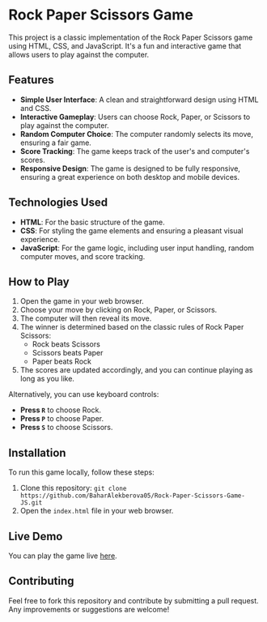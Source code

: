 # Rock Paper Scissors Game

This project is a classic implementation of the Rock Paper Scissors game using HTML, CSS, and JavaScript. It's a fun and interactive game that allows users to play against the computer.

## Features
- **Simple User Interface**: A clean and straightforward design using HTML and CSS.
- **Interactive Gameplay**: Users can choose Rock, Paper, or Scissors to play against the computer.
- **Random Computer Choice**: The computer randomly selects its move, ensuring a fair game.
- **Score Tracking**: The game keeps track of the user's and computer's scores.
- **Responsive Design**: The game is designed to be fully responsive, ensuring a great experience on both desktop and mobile devices.

## Technologies Used
- **HTML**: For the basic structure of the game.
- **CSS**: For styling the game elements and ensuring a pleasant visual experience.
- **JavaScript**: For the game logic, including user input handling, random computer moves, and score tracking.

## How to Play
1. Open the game in your web browser.
2. Choose your move by clicking on Rock, Paper, or Scissors.
3. The computer will then reveal its move.
4. The winner is determined based on the classic rules of Rock Paper Scissors:
   - Rock beats Scissors
   - Scissors beats Paper
   - Paper beats Rock
5. The scores are updated accordingly, and you can continue playing as long as you like.

Alternatively, you can use keyboard controls:
- **Press `R`** to choose Rock.
- **Press `P`** to choose Paper.
- **Press `S`** to choose Scissors.

## Installation
To run this game locally, follow these steps:
1. Clone this repository: `git clone https://github.com/BaharAlekberova05/Rock-Paper-Scissors-Game-JS.git`
2. Open the `index.html` file in your web browser.

## Live Demo
You can play the game live [here](https://rock-paper-scissors-game-js-ten.vercel.app/).

## Contributing
Feel free to fork this repository and contribute by submitting a pull request. Any improvements or suggestions are welcome!
